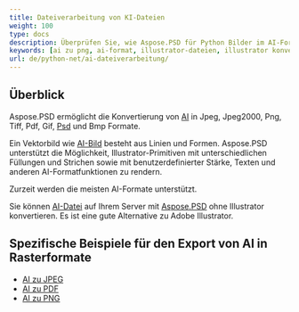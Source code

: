 ```yaml
---
title: Dateiverarbeitung von KI-Dateien
weight: 100
type: docs
description: Überprüfen Sie, wie Aspose.PSD für Python Bilder im AI-Format bearbeiten kann.
keywords: [ai zu png, ai-format, illustrator-dateien, illustrator konvertieren, ai zu pdf, ai zu jpeg, ai zu tiff, ai zu psd, psd api, python, code-beispiel]
url: de/python-net/ai-dateiverarbeitung/
---
```


## **Überblick**
Aspose.PSD ermöglicht die Konvertierung von [AI](/psd/de/net/ai-adobe-illustrator-format/) in Jpeg, Jpeg2000, Png, Tiff, Pdf, Gif, [Psd](https://reference.aspose.com/psd/python-net/aspose.psd.fileformats.psd/psdimage) und Bmp Formate.

Ein Vektorbild wie [AI-Bild](https://reference.aspose.com/psd/python-net/aspose.psd.fileformats.ai/aiimage) besteht aus Linien und Formen. Aspose.PSD unterstützt die Möglichkeit, Illustrator-Primitiven mit unterschiedlichen Füllungen und Strichen sowie mit benutzerdefinierter Stärke, Texten und anderen AI-Formatfunktionen zu rendern.

Zurzeit werden die meisten AI-Formate unterstützt.

Sie können [AI-Datei](/psd/de/net/ai-adobe-illustrator-format/) auf Ihrem Server mit [Aspose.PSD](https://products.aspose.com/psd/python-net) ohne Illustrator konvertieren. Es ist eine gute Alternative zu Adobe Illustrator.

## **Spezifische Beispiele für den Export von AI in Rasterformate**
- [AI zu JPEG](/psd/de/python-net/convert/ai-to-jpg/)
- [AI zu PDF](/psd/de/python-net/convert/ai-to-pdf/)
- [AI zu PNG](/psd/de/python-net/convert/ai-to-png/)
